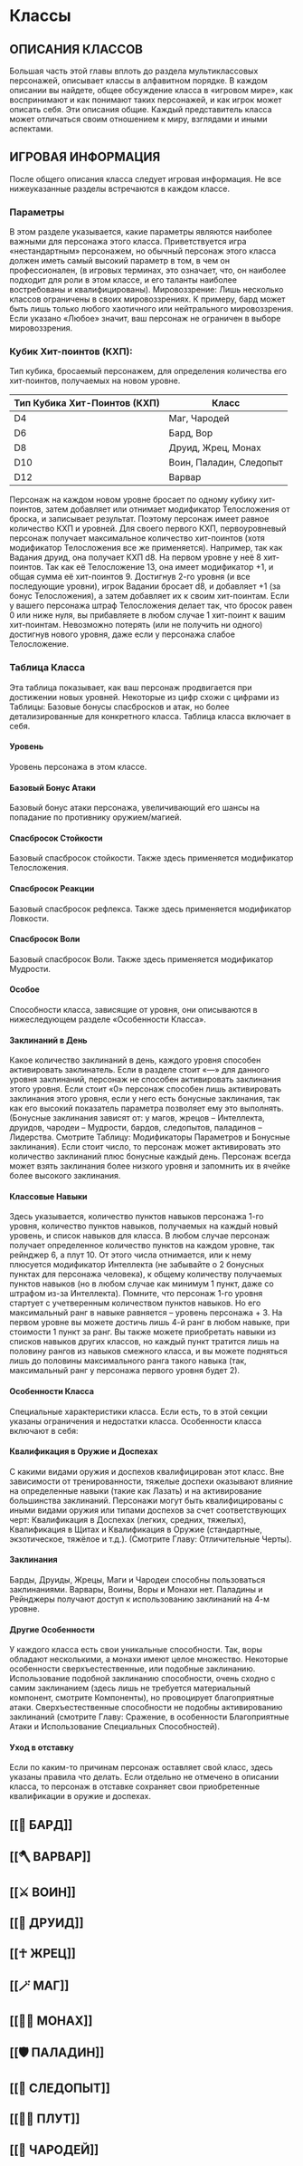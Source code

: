# Классы

## ОПИСАНИЯ КЛАССОВ

Большая часть этой главы вплоть до раздела мультиклассовых персонажей, описывает классы в алфавитном порядке. В каждом описании вы найдете, общее обсуждение класса в «игровом мире», как воспринимают и как понимают таких персонажей, и как игрок может описать себя. Эти описания общие. Каждый представитель класса может отличаться своим отношением к миру, взглядами и иными аспектами.

## ИГРОВАЯ ИНФОРМАЦИЯ

После общего описания класса следует игровая информация. Не все нижеуказанные разделы встречаются в каждом классе.

### Параметры
В этом разделе указывается, какие параметры являются наиболее важными для персонажа этого класса. Приветствуется игра «нестандартным» персонажем, но обычный персонаж этого класса должен иметь самый высокий параметр в том, в чем он профессионален, (в игровых терминах, это означает, что, он наиболее подходит для роли в этом классе, и его таланты наиболее востребованы и квалифицированы). Мировоззрение: Лишь несколько классов ограничены в своих мировоззрениях. К примеру, бард может быть лишь только любого хаотичного или нейтрального мировоззрения. Если указано «Любое» значит, ваш персонаж не ограничен в выборе мировоззрения.

### Кубик Хит-поинтов (КХП):
Тип кубика, бросаемый персонажем, для определения количества его хит-поинтов, получаемых на новом уровне.

| Тип Кубика Хит-Поинтов (КХП) | Класс                   |
| ---------------------------- | ----------------------- |
| D4                           | Маг, Чародей            |
| D6                           | Бард, Вор               |
| D8                           | Друид, Жрец, Монах      |
| D10                          | Воин, Паладин, Следопыт |
| D12                          | Варвар                  |

Персонаж на каждом новом уровне бросает по одному кубику хит-поинтов, затем добавляет или отнимает модификатор Телосложения от броска, и записывает результат. Поэтому персонаж имеет равное количество КХП и уровней. Для своего первого КХП, первоуровневый персонаж получает максимальное количество хит-поинтов (хотя модификатор Телосложения все же применяется). Например, так как Вадания друид, она получает КХП d8. На первом уровне у неё 8 хит-поинтов. Так как её Телосложение 13, она имеет модификатор +1, и общая сумма её хит-поинтов 9. Достигнув 2-го уровня (и все последующие уровни), игрок Вадании бросает d8, и добавляет +1 (за бонус Телосложения), а затем добавляет их к своим хит-поинтам. Если у вашего персонажа штраф Телосложения делает так, что бросок равен 0 или ниже нуля, вы прибавляете в любом случае 1 хит-поинт к вашим хит-поинтам. Невозможно потерять (или не получить ни одного) достигнув нового уровня, даже если у персонажа слабое Телосложение.

### Таблица Класса
Эта таблица показывает, как ваш персонаж продвигается при достижении новых уровней. Некоторые из цифр схожи с цифрами из Таблицы: Базовые бонусы спасбросков и атак, но более детализированные для конкретного класса. Таблица класса включает в себя.

#### Уровень
Уровень персонажа в этом классе.

#### Базовый Бонус Атаки
Базовый бонус атаки персонажа, увеличивающий его шансы на попадание по противнику оружием/магией.

#### Спасбросок Стойкости
Базовый спасбросок стойкости. Также здесь применяется модификатор Телосложения.

#### Спасбросок Реакции
Базовый спасбросок рефлекса. Также здесь применяется модификатор Ловкости.

#### Спасбросок Воли
Базовый спасбросок Воли. Также здесь применяется модификатор Мудрости.

#### Особое
Способности класса, зависящие от уровня, они описываются в нижеследующем разделе «Особенности Класса».

#### Заклинаний в День
Какое количество заклинаний в день, каждого уровня способен активировать заклинатель. Если в разделе стоит «—» для данного уровня заклинаний, персонаж не способен активировать заклинания этого уровня. Если стоит «0» персонаж способен лишь активировать заклинания этого уровня, если у него есть бонусные заклинания, так как его высокий показатель параметра позволяет ему это выполнять. (Бонусные заклинания зависят от: у магов, жрецов – Интеллекта, друидов, чародеи – Мудрости, бардов, следопытов, паладинов – Лидерства. Смотрите Таблицу: Модификаторы Параметров и Бонусные заклинания). Если стоит число, то персонаж может активировать это количество заклинаний плюс бонусные каждый день. Персонаж всегда может взять заклинания более низкого уровня и запомнить их в ячейке более высокого заклинания.

#### Классовые Навыки
Здесь указывается, количество пунктов навыков персонажа 1-го уровня, количество пунктов навыков, получаемых на каждый новый уровень, и список навыков для класса. В любом случае персонаж получает определенное количество пунктов на каждом уровне, так рейнджер 6, а плут 10. От этого числа отнимается, или к нему плюсуется модификатор Интеллекта (не забывайте о 2 бонусных пунктах для персонажа человека), к общему количеству получаемых пунктов навыков (но в любом случае как минимум 1 пункт, даже со штрафом из-за Интеллекта). Помните, что персонаж 1-го уровня стартует с учетверенным количеством пунктов навыков. Но его максимальный ранг в навыке равняется – уровень персонажа + 3. На первом уровне вы можете достичь лишь 4-й ранг в любом навыке, при стоимости 1 пункт за ранг. Вы также можете приобретать навыки из списков навыков других классов, но каждый пункт тратится лишь на половину рангов из навыков смежного класса, и вы можете подняться лишь до половины максимального ранга такого навыка (так, максимальный ранг у персонажа первого уровня будет 2).

#### Особенности Класса
Специальные характеристики класса. Если есть, то в этой секции указаны ограничения и недостатки класса. Особенности класса включают в себя:

#### Квалификация в Оружие и Доспехах
С какими видами оружия и доспехов квалифицирован этот класс. Вне зависимости от тренированности, тяжелые доспехи оказывают влияние на определенные навыки (такие как Лазать) и на активирование большинства заклинаний. Персонажи могут быть квалифицированы с иными видами оружия или типами доспехов за счет соответствующих черт: Квалификация в Доспехах (легких, средних, тяжелых), Квалификация в Щитах и Квалификация в Оружие (стандартные, экзотическое, тяжёлое и т.д.). (Смотрите Главу: Отличительные Черты).

#### Заклинания
Барды, Друиды, Жрецы, Маги и Чародеи способны пользоваться заклинаниями. Варвары, Воины, Воры и Монахи нет. Паладины и Рейнджеры получают доступ к использованию заклинаний на 4-м уровне.

#### Другие Особенности
У каждого класса есть свои уникальные способности. Так, воры обладают несколькими, а монахи имеют целое множество. Некоторые особенности сверхъестественные, или подобные заклинанию. Использование подобной заклинанию способности, очень сходно с самим заклинанием (здесь лишь не требуется материальный компонент, смотрите Компоненты), но провоцирует благоприятные атаки. Сверхъестественные способности не подобны активированию заклинаний (смотрите Главу: Сражение, в особенности Благоприятные Атаки и Использование Специальных Способностей).

#### Уход в отставку
Если по каким-то причинам персонаж оставляет свой класс, здесь указаны правила что делать. Если отдельно не отмечено в описании класса, то персонаж в отставке сохраняет свои приобретенные квалификации в оружие и доспехах.


## [[🎸 БАРД]]
## [[🪓 ВАРВАР]]
## [[⚔️ ВОИН]]
## [[🌵 ДРУИД]]
## [[☥ ЖРЕЦ]]
## [[🪄 МАГ]]
## [[🙏🏻 МОНАХ]]
## [[🛡️ ПАЛАДИН]]
## [[👣 СЛЕДОПЫТ]]
## [[🦹🏻 ПЛУТ]]
## [[🔮 ЧАРОДЕЙ]]
